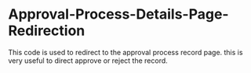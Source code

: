 # Approval-Process-Details-Page-Redirection
This code is used to redirect to the approval process record page. this is very useful to direct approve or reject the record.
